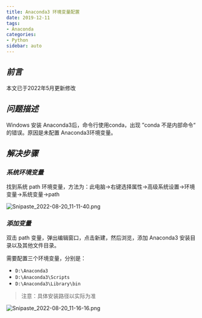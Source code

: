 ```yaml
---
title: Anaconda3 环境变量配置
date: 2019-12-11
tags:
- Anaconda
categories:
- Python
sidebar: auto
---
```


## ***前言***

本文已于2022年5月更新修改

## ***问题描述***

Windows 安装 Anaconda3后，命令行使用conda，出现 ”conda 不是内部命令“ 的错误。原因是未配置 Anaconda3环境变量。

## ***解决步骤***

### ***系统环境变量***

找到系统 path 环境变量，方法为：此电脑->右键选择属性->高级系统设置->环境变量->系统变量->path

![Snipaste_2022-08-20_11-11-40.png](https://s2.loli.net/2022/08/20/hEect9VPkwj7AUi.png)

### ***添加变量***

双击 path 变量，弹出编辑窗口，点击新建，然后浏览，添加 Anaconda3 安装目录以及其他文件目录。

需要配置三个环境变量，分别是：

- `D:\Anaconda3`
- `D:\Anaconda3\Scripts`
- `D:\Anaconda3\Library\bin`

> 注意：具体安装路径以实际为准

![Snipaste_2022-08-20_11-16-16.png](https://s2.loli.net/2022/08/20/tnc1YOopTguhzF7.png)

